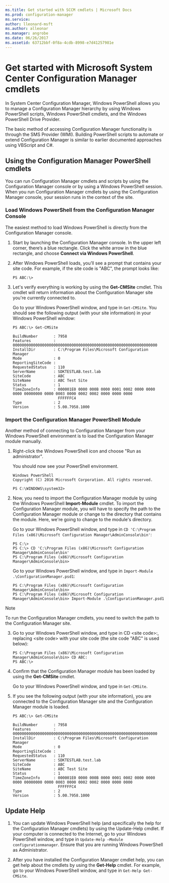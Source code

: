 ```yaml
---
ms.title: Get started with SCCM cmdlets | Microsoft Docs
ms.prod: configuration-manager
ms.service:
author: lleonard-msft
ms.author: alleonar
ms.manager: angrobe
ms.date: 06/26/2017
ms.assetid: 63712bbf-0f8a-4cdb-8998-e7d41257981e
---
```


# Get started with Microsoft System Center Configuration Manager cmdlets
In System Center Configuration Manager, Windows PowerShell allows you to manage a Configuration Manager hierarchy by using Windows PowerShell scripts, Windows PowerShell cmdlets, and the Windows PowerShell Drive Provider.

The basic method of accessing Configuration Manager functionality is through the SMS Provider (WMI). Building PowerShell scripts to automate or extend Configuration Manager is similar to earlier documented approaches using VBScript and C#.

## Using the Configuration Manager PowerShell cmdlets
You can run Configuration Manager cmdlets and scripts by using the Configuration Manager console or by using a Windows PowerShell session. When you run Configuration Manager cmdlets by using the Configuration Manager console, your session runs in the context of the site.

### Load Windows PowerShell from the Configuration Manager Console
The easiest method to load Windows PowerShell is directly from the Configuration Manager console.  

1.  Start by launching the Configuration Manager console. In the upper left corner, there’s a blue rectangle. Click the white arrow in the blue rectangle, and choose **Connect via Windows PowerShell**.

2.  After Windows PowerShell loads, you’ll see a prompt that contains your site code. For example, if the site code is "ABC", the prompt looks like:

    ```  
    PS ABC:\>  
    ```  

3.  Let's verify everything is working by using the **Get-CMSite** cmdlet. This cmdlet will return information about the Configuration Manager site you're currently connected to.

    Go to your Windows PowerShell window, and type in `Get-CMSite`. You should see the following output (with your site information) in your Windows PowerShell window:

    ```  
    PS ABC:\> Get-CMSite  

    BuildNumber       : 7958  
    Features          : 0000000000000000000000000000000000000000000000000000000000000000  
    InstallDir        : C:\Program Files\Microsoft Configuration Manager  
    Mode              : 0  
    ReportingSiteCode :  
    RequestedStatus   : 110  
    ServerName        : SDKTESTLAB.test.lab  
    SiteCode          : ABC  
    SiteName          : ABC Test Site  
    Status            : 1  
    TimeZoneInfo      : 000001E0 0000 000B 0000 0001 0002 0000 0000 0000 00000000 0000 0003 0000 0002 0002 0000 0000 0000  
                        FFFFFFC4  
    Type              : 2  
    Version           : 5.00.7958.1000  

    ```  

### Import the Configuration Manager PowerShell Module
Another method of connecting to Configuration Manager from your Windows PowerShell environment is to load the Configuration Manager module manually.  

1.  Right-click the Windows PowerShell icon and choose "Run as administrator".

    You should now see your PowerShell environment.

    ```  
    Windows PowerShell  
    Copyright (C) 2016 Microsoft Corporation. All rights reserved.  

    PS C:\WINDOWS\system32>  
    ```

2.  Now, you need to import the Configuration Manager module by using the Windows PowerShell **Import-Module** cmdlet. To import the Configuration Manager module, you will have to specify the path to the Configuration Manager module or change to the directory that contains the module. Here, we're going to change to the module's directory.

    Go to your Windows PowerShell window, and type in `CD 'C:\Program Files (x86)\Microsoft Configuration Manager\AdminConsole\bin'`:  

    ```  
    PS C:\>  
    PS C:\> CD 'C:\Program Files (x86)\Microsoft Configuration Manager\AdminConsole\bin'  
    PS C:\Program Files (x86)\Microsoft Configuration Manager\AdminConsole\bin>  

    ```  

    Go to your Windows PowerShell window, and type in `Import-Module .\ConfigurationManager.psd1`:  

    ```  
    PS C:\Program Files (x86)\Microsoft Configuration Manager\AdminConsole\bin>  
    PS C:\Program Files (x86)\Microsoft Configuration Manager\AdminConsole\bin> Import-Module .\ConfigurationManager.psd1  
    ```  

 > [!NOTE]
 > To run the Configuration Manager cmdlets, you need to switch the path to the Configuration Manager site.

3.  Go to your Windows PowerShell window, and type in CD \<site code\>:, replacing \<site code\> with your site code (the site code "ABC" is used below):

    ```  
    PS C:\Program Files (x86)\Microsoft Configuration Manager\AdminConsole\bin> CD ABC:   
    PS ABC:\>  
    ```

4.  Confirm that the Configuration Manager module has been loaded by using the **Get-CMSite** cmdlet.

    Go to your Windows PowerShell window, and type in `Get-CMSite`.

5.  If you see the following output (with your site information), you are connected to the Configuration Manager site and the Configuration Manager module is loaded.

    ```  
    PS ABC:\> Get-CMSite  

    BuildNumber       : 7958  
    Features          : 0000000000000000000000000000000000000000000000000000000000000000  
    InstallDir        : C:\Program Files\Microsoft Configuration Manager  
    Mode              : 0  
    ReportingSiteCode :  
    RequestedStatus   : 110  
    ServerName        : SDKTESTLAB.test.lab  
    SiteCode          : ABC  
    SiteName          : ABC Test Site  
    Status            : 1  
    TimeZoneInfo      : 000001E0 0000 000B 0000 0001 0002 0000 0000 0000 00000000 0000 0003 0000 0002 0002 0000 0000 0000  
                        FFFFFFC4  
    Type              : 2  
    Version           : 5.00.7958.1000  

    ```  

## Update Help

1.  You can update Windows PowerShell help (and specifically the help for the Configuration Manager cmdlets) by using the Update-Help cmdlet. If your computer is connected to the Internet, go to your Windows PowerShell window, and type in `Update-Help –Module configurationmanager`. Ensure that you are running Windows PowerShell as Administrator.

2.  After you have installed the Configuration Manager cmdlet help, you can get help about the cmdlets by using the **Get-Help** cmdlet. For example, go to your Windows PowerShell window, and type in `Get-Help Get-CMSite`.
